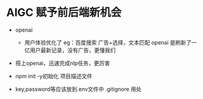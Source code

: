 # AIGC 赋予前后端新机会

- openai
    - 用户体验优化了
        eg：百度搜索 广告+选择，文本匹配
        openai 是刷新了一亿用户最新记录，没有广告，更懂我们

- 搭上openai，迅速完成nlp任务，更厉害

- npm init -y初始化
    项目描述文件

- key,password等应该放到.env文件中
    .gitignore 用处